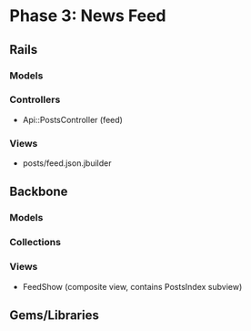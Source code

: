 # Phase 3: News Feed

## Rails
### Models

### Controllers
* Api::PostsController (feed)

### Views
* posts/feed.json.jbuilder

## Backbone
### Models

### Collections

### Views
* FeedShow (composite view, contains PostsIndex subview)

## Gems/Libraries
